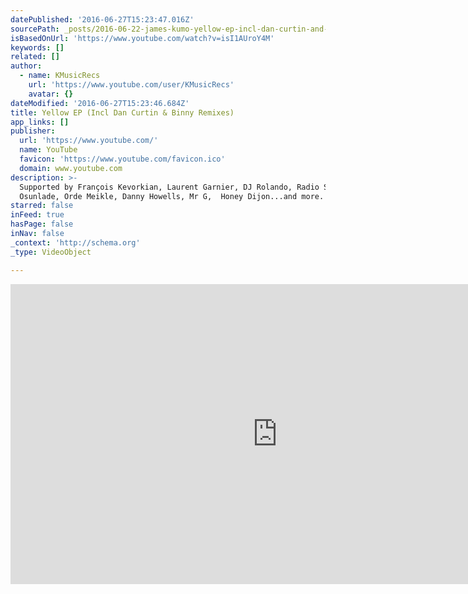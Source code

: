 ```yaml
---
datePublished: '2016-06-27T15:23:47.016Z'
sourcePath: _posts/2016-06-22-james-kumo-yellow-ep-incl-dan-curtin-and-binny-remixes-k.md
isBasedOnUrl: 'https://www.youtube.com/watch?v=isI1AUroY4M'
keywords: []
related: []
author:
  - name: KMusicRecs
    url: 'https://www.youtube.com/user/KMusicRecs'
    avatar: {}
dateModified: '2016-06-27T15:23:46.684Z'
title: Yellow EP (Incl Dan Curtin & Binny Remixes)
app_links: []
publisher:
  url: 'https://www.youtube.com/'
  name: YouTube
  favicon: 'https://www.youtube.com/favicon.ico'
  domain: www.youtube.com
description: >-
  Supported by François Kevorkian, Laurent Garnier, DJ Rolando, Radio Slave,
  Osunlade, Orde Meikle, Danny Howells, Mr G,  Honey Dijon...and more.
starred: false
inFeed: true
hasPage: false
inNav: false
_context: 'http://schema.org'
_type: VideoObject

---
```

<iframe src="https://cdn.embedly.com/widgets/media.html?src=https%3A%2F%2Fwww.youtube.com%2Fembed%2FisI1AUroY4M%3Ffeature%3Doembed&amp;url=http%3A%2F%2Fwww.youtube.com%2Fwatch%3Fv%3DisI1AUroY4M&amp;image=https%3A%2F%2Fi.ytimg.com%2Fvi%2FisI1AUroY4M%2Fhqdefault.jpg&amp;key=b7d04c9b404c499eba89ee7072e1c4f7&amp;type=text%2Fhtml&amp;schema=youtube" width="854" height="480" scrolling="no" frameborder="0" allowfullscreen="" style=""></iframe>
